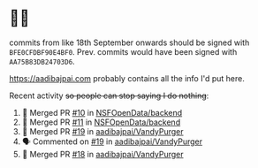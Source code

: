 # 👋🏻
<!--
**aadibajpai/aadibajpai** is a ✨ _special_ ✨ repository because its `README.md` (this file) appears on your GitHub profile.
-->
commits from like 18th September onwards should be signed with `BFE0CFDBF90E4BF0`. Prev. commits would have been signed with `AA75B83DB24703D6`.

https://aadibajpai.com probably contains all the info I'd put here.

Recent activity ~~so people can stop saying I do nothing~~:
<!--START_SECTION:activity-->
1. 🎉 Merged PR [#10](https://github.com/NSFOpenData/backend/pull/10) in [NSFOpenData/backend](https://github.com/NSFOpenData/backend)
2. 🎉 Merged PR [#11](https://github.com/NSFOpenData/backend/pull/11) in [NSFOpenData/backend](https://github.com/NSFOpenData/backend)
3. 🎉 Merged PR [#19](https://github.com/aadibajpai/VandyPurger/pull/19) in [aadibajpai/VandyPurger](https://github.com/aadibajpai/VandyPurger)
4. 🗣 Commented on [#19](https://github.com/aadibajpai/VandyPurger/issues/19) in [aadibajpai/VandyPurger](https://github.com/aadibajpai/VandyPurger)
5. 🎉 Merged PR [#18](https://github.com/aadibajpai/VandyPurger/pull/18) in [aadibajpai/VandyPurger](https://github.com/aadibajpai/VandyPurger)
<!--END_SECTION:activity-->
